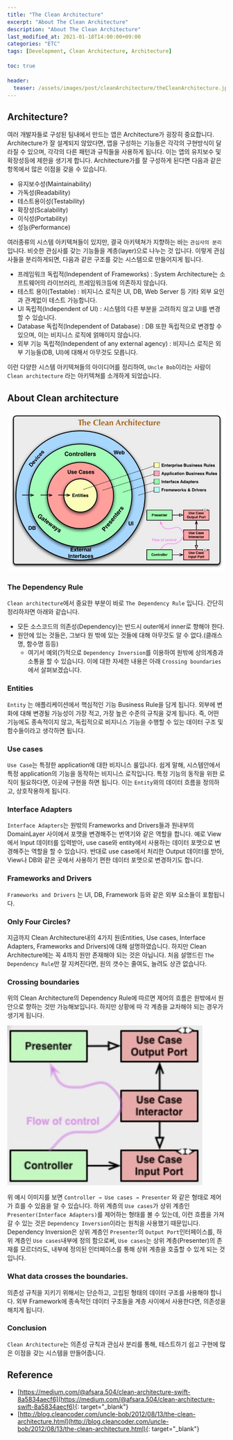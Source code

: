 ```yaml
---
title: "The Clean Architecture"
excerpt: "About The Clean Architecture"
description: "About The Clean Architecture"
last_modified_at: 2021-01-18T14:00:00+09:00
categories: "ETC"
tags: [Development, Clean Architecture, Architecture]

toc: true

header:
  teaser: /assets/images/post/cleanArchitecture/theCleanArchitecture.jpg
---
```


## Architecture?
여러 개발자들로 구성된 팀내에서 만드는 앱은 Architecture가 굉장히 중요합니다.
Architecture가 잘 설계되지 않았다면, 앱을 구성하는 기능들은 각각의 구현방식이 달라질 수 있으며, 각각의 다른 패턴과 규칙들을 사용하게 됩니다.
이는 앱의 유지보수 및 확장성등에 제한을 생기게 합니다.
Architecture가를 잘 구성하게 된다면 다음과 같은 항목에서 많은 이점을 갖을 수 있습니다.

- 유지보수성(Maintainability)
- 가독성(Readability)
- 테스트용이성(Testability)
- 확장성(Scalability)
- 이식성(Portability)
- 성능(Performance)

여러종류의 시스템 아키텍쳐들이 있지만, 결국 아키텍쳐가 지향하는 바는 `관심사의 분리`입니다. 비슷한 관심사를 갖는 기능들을 계층(layer)으로 나누는 것 입니다.
이렇게 관심사들을 분리하게되면, 다음과 같은 구조를 갖는 시스템으로 만들어지게 됩니다.

- 프레임워크 독립적(Independent of Frameworks) : System Architecture는 소프트웨어의 라이브러리, 프레임워크등에 의존하지 않습니다.
- 테스트 용이(Testable) : 비지니스 로직은 UI, DB, Web Server 등 기타 외부 요인과 관계없이 테스트 가능합니다.
- UI 독립적(Independent of UI) : 시스템의 다른 부분을 고려하지 않고 UI를 변경할 수 있습니다.
- Database 독립적(Independent of Database) : DB 또한 독립적으로 변경할 수 있으며, 이는 비지니스 로직에 얽매이지 않습니다.
- 외부 기능 독립적(Independent of any external agency) : 비지니스 로직은 외부 기능들(DB, UI)에 대해서 아무것도 모릅니다.

이런 다양한 시스템 아키텍쳐들의 아이디어를 정리하여, `Uncle Bob`이라는 사람이 `Clean architecture` 라는 아키텍쳐를 소개하게 되었습니다.

## About Clean architecture

![TheCleanArchitecture](/assets/images/post/cleanArchitecture/theCleanArchitecture.jpg)

### The Dependency Rule
`Clean architecture`에서 중요한 부분이 바로 `The Dependency Rule` 입니다.
간단히 정리하자면 아래와 같습니다.
- 모든 소스코드의 의존성(Dependency)는 반드시 outer에서 inner로 향해야 한다.
- 원안에 있는 것들은, 그보다 원 밖에 있는 것들에 대해 아무것도 알 수 없다.(클래스명, 함수명 등등)
  - 여기서 예외(?)적으로 `Dependency Inversion`를 이용하여 원밖에 상의계층과 소통을 할 수 있습니다. 이에 대한 자세한 내용은 아래 `Crossing boundaries`에서 살펴보겠습니다.

### Entities
`Entity` 는 애플리케이션에서 핵심적인 기능 Business Rule을 담게 됩니다. 외부에 변화에 대해 변경될 가능성이 가장 적고, 가장 높은 수준의 규칙을 갖게 됩니다.
즉, 어떤 기능에도 종속적이지 않고, 독립적으로 비지니스 기능을 수행할 수 있는 데이터 구조 및 함수들이라고 생각하면 됩니다.

### Use cases
`Use Case`는 특정한 application에 대한 비지니스 룰입니다. 쉽게 말해, 시스템안에서 특정 application의 기능을 동작하는 비지니스 로직입니다. 특정 기능의 동작을 위한 로직이 필요하다면, 이곳에 구현을 하면 됩니다.
이는 `Entity`와의 데이터 흐름을 정의하고, 상호작용하게 됩니다.

### Interface Adapters
`Interface Adapters`는 원밖의 Frameworks and Drivers들과 원내부의 DomainLayer 사이에서 포맷을 변경해주는 번역기와 같은 역할을 합니다.
예로 View에서 Input 데이터를 입력받아, use case와 entity에서 사용하는 데이터 포맷으로 변경해주는 역할을 할 수 있습니다.
반대로 use case에서 처리한 Output 데이터를 받아, View나 DB와 같은 곳에서 사용하기 편한 데이터 포맷으로 변경하기도 합니다.

### Frameworks and Drivers
`Frameworks and Drivers` 는 UI, DB, Framework 등와 같은 외부 요소들이 포함됩니다.

### Only Four Circles?
지금까지 Clean Architecture내의 4가지 원(Entities, Use cases, Interface Adapters, Frameworks and Drivers)에 대해 설명하였습니다.
하지만 Clean Architecture에는 꼭 4까지 원만 존재해야 되는 것은 아닙니다. 처음 설명드린 `The Dependency Rule`만 잘 지켜진다면, 원의 갯수는 줄여도, 늘려도 상관 없습니다.

### Crossing boundaries
위의 Clean Architecture의 Dependency Rule에 따르면 제어의 흐름은 원밖에서 원안으로 향하는 것만 가능해보입니다.
하지만 상황에 따 각 계층을 교차해야 되는 경우가 생기게 됩니다.

![Crossing boundaries](/assets/images/post/cleanArchitecture/crossingBoundaries.png)

위 예시 이미지를 보면 `Controller → Use cases → Presenter` 와 같은 형태로 제어가 흐를 수 있음을 알 수 있습니다.
하위 계층의 `Use cases`가 상위 계층인 `Presenter(Interface Adapters)`를 제어하는 형태를 볼 수 있는데, 이런 흐름을 가져갈 수 있는 것은 `Dependency Inversion`이라는 원칙을 사용했기 때문입니다.
Dependency Inversion은 상위 계층인 `Presenter`의 `Output Port`인터페이스를, 하위 계층인 `Use cases`내부에 정의 함으로써, `Use cases`는 상위 계층(Presenter)의 존재를 모르더라도, 내부에 정의된 인터페이스를 통해 상위 계층을 호출할 수 있게 되는 것 입니다.

### What data crosses the boundaries.
의존성 규칙을 지키기 위해서는 단순하고, 고립된 형태의 데이터 구조를 사용해야 합니다.
외부 Framework에 종속적인 데이터 구조들을 계층 사이에서 사용한다면, 의존성을 해치게 됩니다.

### Conclusion
`Clean Architecture`는 의존성 규칙과 관심사 분리를 통해, 테스트하기 쉽고 구현에 많은 이점을 갖는 시스템을 만들어줍니다.

## Reference
* [https://medium.com/@afsara.504/clean-architecture-swift-8a5834aecf6](https://medium.com/@afsara.504/clean-architecture-swift-8a5834aecf6){: target="_blank"}
* [http://blog.cleancoder.com/uncle-bob/2012/08/13/the-clean-architecture.html](http://blog.cleancoder.com/uncle-bob/2012/08/13/the-clean-architecture.html){: target="_blank"}
